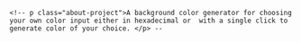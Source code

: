     <!-- p class="about-project">A background color generator for choosing your own color input either in hexadecimal or  with a single click to generate color of your choice. </p> --